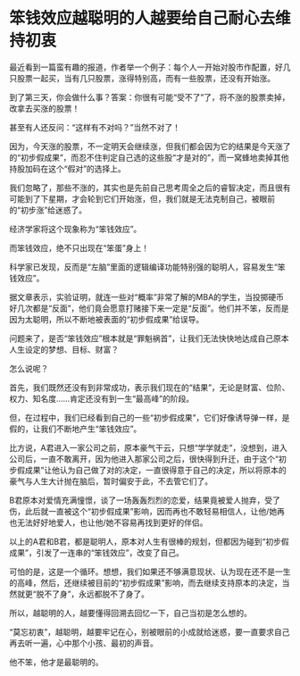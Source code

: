 # 笨钱效应越聪明的人越要给自己耐心去维持初衷

最近看到一篇蛮有趣的报道，作者举一个例子：每个人一开始对股市作配置，好几只股票一起买，当有几只股票，涨得特别高，而有一些股票，还没有开始涨。 

到了第三天，你会做什么事？答案：你很有可能“受不了”了，将不涨的股票卖掉，改拿去买涨的股票！ 

甚至有人还反问：“这样有不对吗？”当然不对了！ 

因为，今天涨的股票，不一定明天会继续涨，但我们都会因为它的结果是今天涨了的“初步假成果”，而忍不住判定自己选的这些股“才是对的”，而一窝蜂地卖掉其他持股加码在这个“假对”的选择上。 

我们忽略了，那些不涨的，其实也是先前自己思考周全之后的睿智决定，而且很有可能到了下星期，才会轮到它们开始涨，但，我们就是无法克制自己，被眼前的“初步涨”给迷惑了。 

经济学家将这个现象称为“笨钱效应”。 

而笨钱效应，绝不只出现在“笨蛋”身上！ 

科学家已发现，反而是“左脑”里面的逻辑编译功能特别强的聪明人，容易发生“笨钱效应”。 

据文章表示，实验证明，就连一些对“概率”非常了解的MBA的学生，当投掷硬币好几次都是“反面”，他们竟会愿意打赌接下来一定是“反面”。他们并不笨，反而是因为太聪明，所以不断地被表面的“初步假成果”给误导。 

问题来了，是否“笨钱效应”根本就是“罪魁祸首”，让我们无法快快地达成自己原本人生设定的梦想、目标、财富？ 

怎么说呢？ 

首先，我们既然还没有到非常成功，表示我们现在的“结果”，无论是财富、位阶、权力、知名度……肯定还没有到一生“最高峰”的阶段。 

但，在过程中，我们已经看到自己的一些“初步假成果”，它们好像诱导弹一样，是假的，让我们不断地产生“笨钱效应”。 

比方说，A君进入一家公司之前，原本豪气干云，只想“学学就走”，没想到，进入公司后，一直不敢离开，因为他进入那家公司之后，很快得到升迁，由于这个“初步假成果”让他认为自己做了对的决定，一直很得意于自己的决定，所以将原本的豪气与人生大计抛在脑后，暂时偏安于此，不去管它们了。 

B君原本对爱情充满憧憬，谈了一场轰轰烈烈的恋爱，结果竟被爱人抛弃，受了伤，此后就一直被这个“初步假成果”影响，因而再也不敢轻易相信人，让他/她再也无法好好地爱人，也让他/她不容易再找到更好的伴侣。 

以上的A君和B君，都是聪明人，原本对人生有很棒的规划，但都因为碰到“初步假成果”，引发了一连串的“笨钱效应”，改变了自己。 

可怕的是，这是一个循环。想想，我们如果还不够满意现状、认为现在还不是一生的高峰，然后，还继续被目前的“初步假成果”影响，而去继续支持原本的决定，当然就更“脱不了身”，永远都脱不了身了。 

所以，越聪明的人，越要懂得回溯去回忆一下，自己当初是怎么想的。 

“莫忘初衷”，越聪明，越要牢记在心，别被眼前的小成就给迷惑，要一直要求自己再去听一遍，心中那个小孩、最初的声音。 

他不笨，他才是最聪明的。